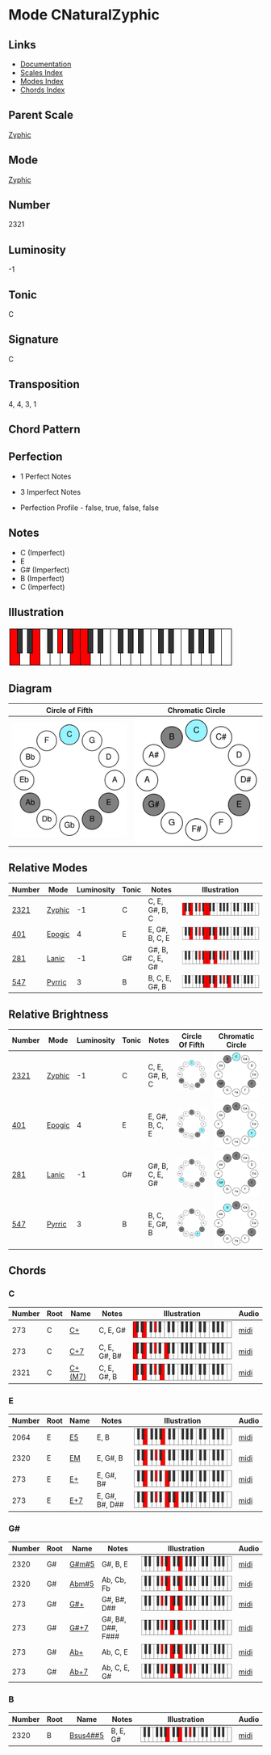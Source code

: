 # Mode CNaturalZyphic

## Links

- [Documentation](README.md)
- [Scales Index](Scales.md)
- [Modes Index](Modes.md)
- [Chords Index](Chords.md)

## Parent Scale

[Zyphic](ScaleZyphic.md)

## Mode

[Zyphic](ModeZyphic.md)

## Number

2321

## Luminosity

-1

## Tonic

C

## Signature

C

## Transposition

4, 4, 3, 1

## Chord Pattern



## Perfection

 - 1 Perfect Notes

 - 3 Imperfect Notes

 - Perfection Profile - false, true, false, false

## Notes

- C (Imperfect)
- E
- G# (Imperfect)
- B (Imperfect)
- C (Imperfect)

## Illustration

![CNaturalZyphic](ModeCNaturalZyphic.png)

## Diagram

| Circle of Fifth | Chromatic Circle |
|-----------------|------------------|
| ![CNaturalZyphic](CircleOfFifthModeCNaturalZyphic.svg) | ![CNaturalZyphic](ChromaticCircleModeCNaturalZyphic.svg) |
## Relative Modes

| Number | Mode | Luminosity | Tonic | Notes | Illustration |
|--------|------|------------|-------|-------|--------------|
| [2321](https://ianring.com/musictheory/scales/2321) | [Zyphic](ModeZyphic.md) | -1 | C | C, E, G#, B, C | ![CNaturalZyphic](ModeCNaturalZyphic.png) |
| [401](https://ianring.com/musictheory/scales/401) | [Epogic](ModeEpogic.md) | 4 | E | E, G#, B, C, E | ![ENaturalEpogic](ModeENaturalEpogic.png) |
| [281](https://ianring.com/musictheory/scales/281) | [Lanic](ModeLanic.md) | -1 | G# | G#, B, C, E, G# | ![GSharpLanic](ModeGSharpLanic.png) |
| [547](https://ianring.com/musictheory/scales/547) | [Pyrric](ModePyrric.md) | 3 | B | B, C, E, G#, B | ![BNaturalPyrric](ModeBNaturalPyrric.png) |
## Relative Brightness

| Number | Mode | Luminosity | Tonic | Notes | Circle Of Fifth | Chromatic Circle |
|--------|------|------------|-------|-------|-----------------|------------------|
| [2321](https://ianring.com/musictheory/scales/2321) | [Zyphic](ModeZyphic.md) | -1 | C | C, E, G#, B, C | ![CNaturalZyphic](CircleOfFifthModeCNaturalZyphic.svg) | ![CNaturalZyphic](ChromaticCircleModeCNaturalZyphic.svg) |
| [401](https://ianring.com/musictheory/scales/401) | [Epogic](ModeEpogic.md) | 4 | E | E, G#, B, C, E | ![ENaturalEpogic](CircleOfFifthModeENaturalEpogic.svg) | ![ENaturalEpogic](ChromaticCircleModeENaturalEpogic.svg) |
| [281](https://ianring.com/musictheory/scales/281) | [Lanic](ModeLanic.md) | -1 | G# | G#, B, C, E, G# | ![GSharpLanic](CircleOfFifthModeGSharpLanic.svg) | ![GSharpLanic](ChromaticCircleModeGSharpLanic.svg) |
| [547](https://ianring.com/musictheory/scales/547) | [Pyrric](ModePyrric.md) | 3 | B | B, C, E, G#, B | ![BNaturalPyrric](CircleOfFifthModeBNaturalPyrric.svg) | ![BNaturalPyrric](ChromaticCircleModeBNaturalPyrric.svg) |

## Chords

### C

| Number | Root | Name | Notes | Illustration | Audio |
|--------|------|------|-------|--------------|-------|
| 273 | C | [C+](ChordCNaturalAugmented.md) | C, E, G# | ![C+](ChordCNaturalAugmentedRootPosition.png) | [midi](ChordCNaturalAugmentedRootPosition.mid) |
| 273 | C | [C+7](ChordCNaturalAugmentedAugmentedSeventh.md) | C, E, G#, B# | ![C+7](ChordCNaturalAugmentedAugmentedSeventhRootPosition.png) | [midi](ChordCNaturalAugmentedAugmentedSeventhRootPosition.mid) |
| 2321 | C | [C+(M7)](ChordCNaturalAugmentedMajorSeventh.md) | C, E, G#, B | ![C+(M7)](ChordCNaturalAugmentedMajorSeventhRootPosition.png) | [midi](ChordCNaturalAugmentedMajorSeventhRootPosition.mid) |

### E

| Number | Root | Name | Notes | Illustration | Audio |
|--------|------|------|-------|--------------|-------|
| 2064 | E | [E5](ChordENaturalPowerChord.md) | E, B | ![E5](ChordENaturalPowerChordRootPosition.png) | [midi](ChordENaturalPowerChordRootPosition.mid) |
| 2320 | E | [EM](ChordENaturalMajor.md) | E, G#, B | ![EM](ChordENaturalMajorRootPosition.png) | [midi](ChordENaturalMajorRootPosition.mid) |
| 273 | E | [E+](ChordENaturalAugmented.md) | E, G#, B# | ![E+](ChordENaturalAugmentedRootPosition.png) | [midi](ChordENaturalAugmentedRootPosition.mid) |
| 273 | E | [E+7](ChordENaturalAugmentedAugmentedSeventh.md) | E, G#, B#, D## | ![E+7](ChordENaturalAugmentedAugmentedSeventhRootPosition.png) | [midi](ChordENaturalAugmentedAugmentedSeventhRootPosition.mid) |

### G#

| Number | Root | Name | Notes | Illustration | Audio |
|--------|------|------|-------|--------------|-------|
| 2320 | G# | [G#m#5](ChordGSharpMinorSharpFifth.md) | G#, B, E | ![G#m#5](ChordGSharpMinorSharpFifthRootPosition.png) | [midi](ChordGSharpMinorSharpFifthRootPosition.mid) |
| 2320 | G# | [Abm#5](ChordAFlatMinorSharpFifth.md) | Ab, Cb, Fb | ![Abm#5](ChordAFlatMinorSharpFifthRootPosition.png) | [midi](ChordAFlatMinorSharpFifthRootPosition.mid) |
| 273 | G# | [G#+](ChordGSharpAugmented.md) | G#, B#, D## | ![G#+](ChordGSharpAugmentedRootPosition.png) | [midi](ChordGSharpAugmentedRootPosition.mid) |
| 273 | G# | [G#+7](ChordGSharpAugmentedAugmentedSeventh.md) | G#, B#, D##, F### | ![G#+7](ChordGSharpAugmentedAugmentedSeventhRootPosition.png) | [midi](ChordGSharpAugmentedAugmentedSeventhRootPosition.mid) |
| 273 | G# | [Ab+](ChordAFlatAugmented.md) | Ab, C, E | ![Ab+](ChordAFlatAugmentedRootPosition.png) | [midi](ChordAFlatAugmentedRootPosition.mid) |
| 273 | G# | [Ab+7](ChordAFlatAugmentedAugmentedSeventh.md) | Ab, C, E, G# | ![Ab+7](ChordAFlatAugmentedAugmentedSeventhRootPosition.png) | [midi](ChordAFlatAugmentedAugmentedSeventhRootPosition.mid) |

### B

| Number | Root | Name | Notes | Illustration | Audio |
|--------|------|------|-------|--------------|-------|
| 2320 | B | [Bsus4##5](ChordBNaturalSuspendedFourthDoubleSharpFifth.md) | B, E, G# | ![Bsus4##5](ChordBNaturalSuspendedFourthDoubleSharpFifthRootPosition.png) | [midi](ChordBNaturalSuspendedFourthDoubleSharpFifthRootPosition.mid) |


